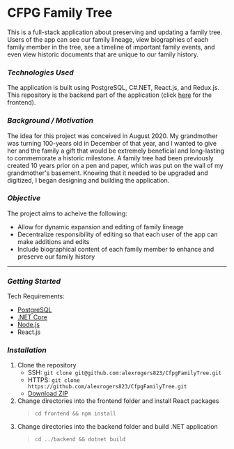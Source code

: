 # CFPG Family Tree

This is a full-stack application about preserving and updating a family tree. Users of the app can see our family lineage, view biographies of each family member in the tree, see a timeline of important family events, and even view historic documents that are unique to our family history.

### _Technologies Used_
The application is built using PostgreSQL, C#.NET, React.js, and Redux.js. This repository is the backend part of the application (click [here](https://github.com/alexrogers823/family-tree-ui-prototype) for the frontend).

### _Background / Motivation_
The idea for this project was conceived in August 2020. My grandmother was turning 100-years old in December of that year, and I wanted to give her and the family a gift that would be extremely beneficial and long-lasting to commemorate a historic milestone. A family tree had been previously created 10 years prior on a pen and paper, which was put on the wall of my grandmother's basement. Knowing that it needed to be upgraded and digitized, I began designing and building the application.

### _Objective_
The project aims to acheive the following:
- Allow for dynamic expansion and editing of family lineage
- Decentralize responsibility of editing so that each user of the app can make additions and edits
- Include biographical content of each family member to enhance and preserve our family history

---

### _Getting Started_
Tech Requirements:
- [PostgreSQL](https://postgresapp.com/downloads.html)
- [.NET Core](https://dotnet.microsoft.com/download/dotnet-core)
- [Node.js](https://nodejs.org/en/download/)
- React.js

### _Installation_
1. Clone the repository
    - SSH: `git clone git@github.com:alexrogers823/CfpgFamilyTree.git`
    - HTTPS:  `git clone https://github.com/alexrogers823/CfpgFamilyTree.git`
    - [Download ZIP](https://github.com/alexrogers823/CfpgFamilyTree/archive/master.zip)
2. Change directories into the frontend folder and install React packages 
    > `cd frontend && npm install`
3. Change directories into the backend folder and build .NET application
    > `cd ../backend && dotnet build`